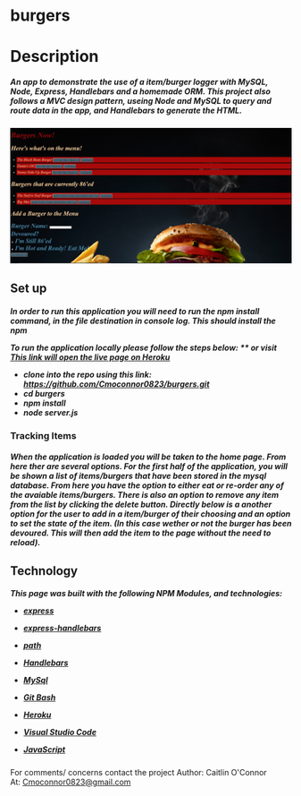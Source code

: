 # burgers

<h1>Description</h1>
<h5>An app to demonstrate the use of a item/burger logger with MySQL, Node, Express, Handlebars and a homemade ORM. This project also follows a MVC design pattern, useing Node and MySQL to query and route data in the app, and Handlebars to generate the HTML.</h5>

![Image of application](/public/assets/img/Burger.png)

<h2>Set up</h2>
<h5>In order to run this application you will need to run the npm install command, in the file destination in console log. This should install the npm 

To run the application locally  please follow the steps below:
** or visit [This link will open the live page on Heroku](https://aqueous-depths-69405.herokuapp.com/)


* clone into the repo using this link: https://github.com/Cmoconnor0823/burgers.git 
* cd burgers
* npm install
* node server.js 
</h5>

<h3>Tracking Items</h3>
<h5>When the application is loaded you will be taken to the home page. From here ther are several options. For the first half of the application, you will be shown a list of items/burgers that have been stored in the mysql database. From here you have the option to either eat or re-order any of the avaiable items/burgers. There is also an option to remove any item from the list by clicking the delete button. Directly below is a another option for the user to add in a item/burger of their choosing and an option to set the state of the item. (In this case wether or not the burger has been devoured. This will then add the item to the page without the need to reload). </h5>



<h2>Technology</h2>
<h5>This page was built with the following NPM Modules, and technologies:


* [express](https://www.npmjs.com/package/express)

* [express-handlebars](https://www.npmjs.com/package/express-handlebars)

* [path](https://www.npmjs.com/package/path)

* [Handlebars](https://handlebarsjs.com/)

* [MySql](https://www.mysql.com/)

* [Git Bash](https://gitforwindows.org/)

* [Heroku](https://id.heroku.com/login)

* [Visual Studio Code](https://code.visualstudio.com/)

* [JavaScript](https://developer.mozilla.org/en-US/docs/Web/JavaScript/Reference)

</h5>



For comments/ concerns contact the project 
Author: Caitlin O'Connor  
At: Cmoconnor0823@gmail.com
